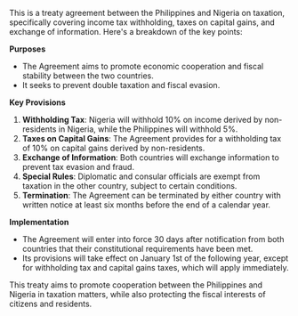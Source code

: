 This is a treaty agreement between the Philippines and Nigeria on taxation, specifically covering income tax withholding, taxes on capital gains, and exchange of information. Here's a breakdown of the key points:

**Purposes**

* The Agreement aims to promote economic cooperation and fiscal stability between the two countries.
* It seeks to prevent double taxation and fiscal evasion.

**Key Provisions**

1. **Withholding Tax**: Nigeria will withhold 10% on income derived by non-residents in Nigeria, while the Philippines will withhold 5%.
2. **Taxes on Capital Gains**: The Agreement provides for a withholding tax of 10% on capital gains derived by non-residents.
3. **Exchange of Information**: Both countries will exchange information to prevent tax evasion and fraud.
4. **Special Rules**: Diplomatic and consular officials are exempt from taxation in the other country, subject to certain conditions.
5. **Termination**: The Agreement can be terminated by either country with written notice at least six months before the end of a calendar year.

**Implementation**

* The Agreement will enter into force 30 days after notification from both countries that their constitutional requirements have been met.
* Its provisions will take effect on January 1st of the following year, except for withholding tax and capital gains taxes, which will apply immediately.

This treaty aims to promote cooperation between the Philippines and Nigeria in taxation matters, while also protecting the fiscal interests of citizens and residents.
